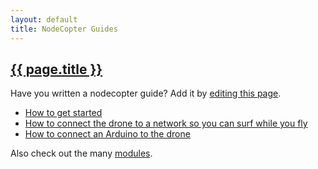 ```yaml
---
layout: default
title: NodeCopter Guides
---
```


<h2 id="guides"><a href="#guides">{{ page.title }}</a></h2>

Have you written a nodecopter guide? Add it by [editing this
page](https://github.com/nodecopter/nodecopter.com/edit/master/pages/guides/index.md).

* [How to get started](/guides/getting_started)
* [How to connect the drone to a network so you can surf while you fly](/guides/connect_to_access_point)
* [How to connect an Arduino to the drone](https://gist.github.com/4152815)

Also check out the many [modules](http://nodecopter.com/modules).
